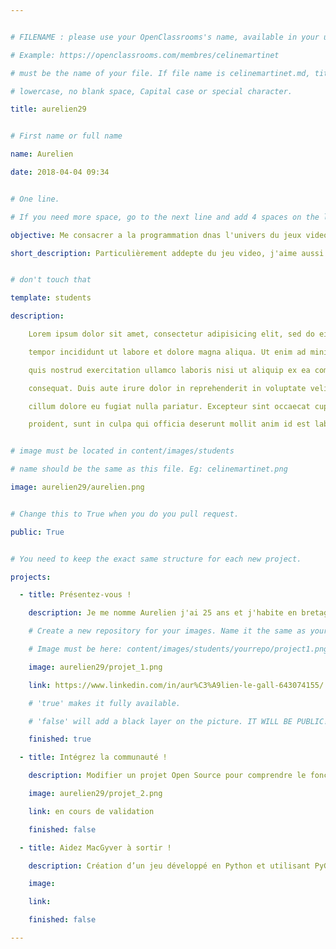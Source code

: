 ```yaml
---


# FILENAME : please use your OpenClassrooms's name, available in your url.

# Example: https://openclassrooms.com/membres/celinemartinet

# must be the name of your file. If file name is celinemartinet.md, title is celinemartinet.

# lowercase, no blank space, Capital case or special character.

title: aurelien29 


# First name or full name

name: Aurelien

date: 2018-04-04 09:34


# One line.

# If you need more space, go to the next line and add 4 spaces on the left, as in 'description'.

objective: Me consacrer a la programmation dnas l'univers du jeux video.

short_description: Particulièrement addepte du jeu video, j'aime aussi la musique et les sortis entre amis/es.


# don't touch that

template: students

description:

    Lorem ipsum dolor sit amet, consectetur adipisicing elit, sed do eiusmod

    tempor incididunt ut labore et dolore magna aliqua. Ut enim ad minim veniam,

    quis nostrud exercitation ullamco laboris nisi ut aliquip ex ea commodo

    consequat. Duis aute irure dolor in reprehenderit in voluptate velit esse

    cillum dolore eu fugiat nulla pariatur. Excepteur sint occaecat cupidatat non

    proident, sunt in culpa qui officia deserunt mollit anim id est laborum.


# image must be located in content/images/students

# name should be the same as this file. Eg: celinemartinet.png

image: aurelien29/aurelien.png


# Change this to True when you do you pull request.

public: True


# You need to keep the exact same structure for each new project.

projects:

  - title: Présentez-vous !

    description: Je me nomme Aurelien j'ai 25 ans et j'habite en bretagne à coté de Morlaix je suis quelqu'un d'assez basique j'aime la musique le Jv et l'informatique en général.Mon lien linked in est :https://www.linkedin.com/in/aur%C3%A9lien-le-gall-643074155/

    # Create a new repository for your images. Name it the same as your nickname and profile picture.

    # Image must be here: content/images/students/yourrepo/project1.png

    image: aurelien29/projet_1.png

    link: https://www.linkedin.com/in/aur%C3%A9lien-le-gall-643074155/

    # 'true' makes it fully available.

    # 'false' will add a black layer on the picture. IT WILL BE PUBLIC!

    finished: true

  - title: Intégrez la communauté !

    description: Modifier un projet Open Source pour comprendre le fonctionnement de Git, de Github et des pull requests. 

    image: aurelien29/projet_2.png

    link: en cours de validation

    finished: false

  - title: Aidez MacGyver à sortir !

    description: Création d’un jeu développé en Python et utilisant PyGame.

    image: 

    link: 

    finished: false

---
```

